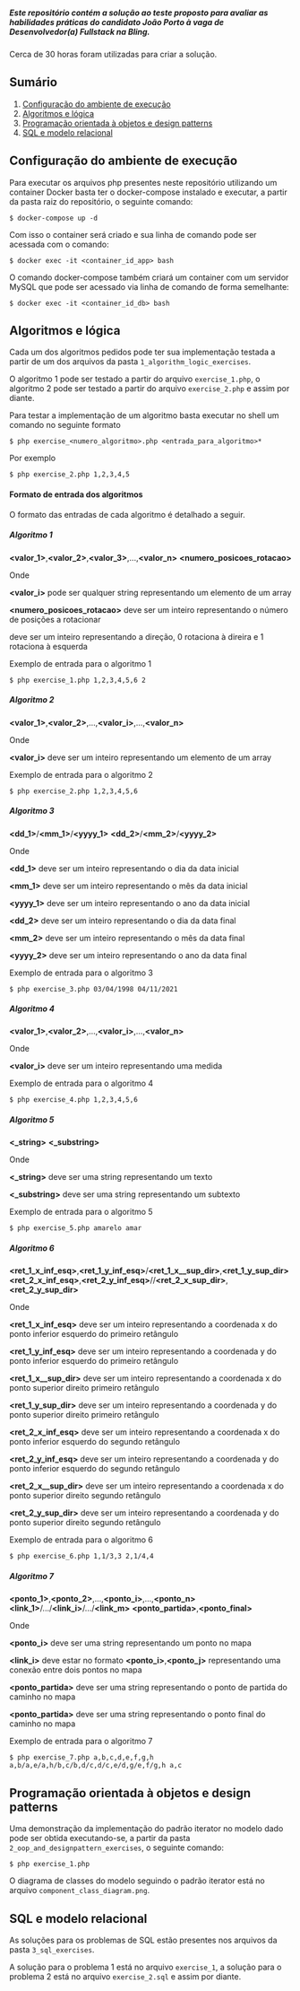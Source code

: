 ##### Este repositório contém a solução ao teste proposto para avaliar as habilidades práticas do candidato João Porto à vaga de Desenvolvedor(a) Fullstack na Bling.

Cerca de 30 horas foram utilizadas para criar a solução.

## Sumário
1. [Configuração do ambiente de execução](#configuração-do-ambiente-de-execução)
1. [Algoritmos e lógica](#algoritmos-e-lógica)
2. [Programação orientada à objetos e design patterns](#programação-orientada-à-objetos-e-design-patterns)
3. [SQL e modelo relacional](#sql-e-modelo-relacional)

## Configuração do ambiente de execução

Para executar os arquivos php presentes neste repositório utilizando um container Docker basta ter o docker-compose instalado e executar, a partir da pasta raiz do repositório, o seguinte comando:

    $ docker-compose up -d

Com isso o container será criado e sua linha de comando pode ser acessada com o comando:

    $ docker exec -it <container_id_app> bash

O comando docker-compose também criará um container com um servidor MySQL que pode ser acessado via linha de comando de forma semelhante:

    $ docker exec -it <container_id_db> bash



## Algoritmos e lógica

Cada um dos algoritmos pedidos pode ter sua implementação testada a partir de um dos arquivos da pasta `1_algorithm_logic_exercises`.

O algoritmo 1 pode ser testado a partir do arquivo `exercise_1.php`, o algoritmo 2 pode ser testado a partir do arquivo `exercise_2.php` e assim por diante.

Para testar a implementação de um algoritmo basta executar no shell um comando no seguinte formato

    $ php exercise_<numero_algoritmo>.php <entrada_para_algoritmo>*

Por exemplo

    $ php exercise_2.php 1,2,3,4,5

#### Formato de entrada dos algoritmos

O formato das entradas de cada algoritmo é detalhado a seguir.

##### Algoritmo 1

**<valor_1>**,**<valor_2>**,**<valor_3>**,...,**<valor_n>** **<numero_posicoes_rotacao>** **<direcao>**

Onde

**<valor_i>** pode ser qualquer string representando um elemento de um array

**<numero_posicoes_rotacao>** deve ser um inteiro representando o número de posições a rotacionar

**<direcao>** deve ser um inteiro representando a direção, 0 rotaciona à direira e 1 rotaciona à esquerda

Exemplo de entrada para o algoritmo 1

    $ php exercise_1.php 1,2,3,4,5,6 2

##### Algoritmo 2

**<valor_1>**,**<valor_2>**,...,**<valor_i>**,...,**<valor_n>**

Onde

**<valor_i>** deve ser um inteiro representando um elemento de um array

Exemplo de entrada para o algoritmo 2

    $ php exercise_2.php 1,2,3,4,5,6

##### Algoritmo 3

**<dd_1>**/**<mm_1>**/**<yyyy_1>** **<dd_2>**/**<mm_2>**/**<yyyy_2>**

Onde

**<dd_1>** deve ser um inteiro representando o dia da data inicial

**<mm_1>** deve ser um inteiro representando o mês da data inicial

**<yyyy_1>** deve ser um inteiro representando o ano da data inicial

**<dd_2>** deve ser um inteiro representando o dia da data final

**<mm_2>** deve ser um inteiro representando o mês da data final

**<yyyy_2>** deve ser um inteiro representando o ano da data final

Exemplo de entrada para o algoritmo 3

    $ php exercise_3.php 03/04/1998 04/11/2021

##### Algoritmo 4

**<valor_1>**,**<valor_2>**,...,**<valor_i>**,...,**<valor_n>**

Onde

**<valor_i>** deve ser um inteiro representando uma medida

Exemplo de entrada para o algoritmo 4

    $ php exercise_4.php 1,2,3,4,5,6

##### Algoritmo 5

**<_string>** **<_substring>**

Onde

**<_string>** deve ser uma string representando um texto

**<_substring>** deve ser uma string representando um subtexto

Exemplo de entrada para o algoritmo 5

    $ php exercise_5.php amarelo amar

##### Algoritmo 6

**<ret_1_x_inf_esq>**,**<ret_1_y_inf_esq>**/**<ret_1_x__sup_dir>**,**<ret_1_y_sup_dir>** **<ret_2_x_inf_esq>**,**<ret_2_y_inf_esq>**//**<ret_2_x_sup_dir>**,**<ret_2_y_sup_dir>**

Onde

**<ret_1_x_inf_esq>** deve ser um inteiro representando a coordenada x do ponto inferior esquerdo do primeiro retângulo

**<ret_1_y_inf_esq>** deve ser um inteiro representando a coordenada y do ponto inferior esquerdo do primeiro retângulo

**<ret_1_x__sup_dir>** deve ser um inteiro representando a coordenada x do ponto superior direito primeiro retângulo

**<ret_1_y_sup_dir>** deve ser um inteiro representando a coordenada y do ponto superior direito primeiro retângulo

**<ret_2_x_inf_esq>** deve ser um inteiro representando a coordenada x do ponto inferior esquerdo do segundo retângulo

**<ret_2_y_inf_esq>** deve ser um inteiro representando a coordenada y do ponto inferior esquerdo do segundo retângulo

**<ret_2_x__sup_dir>** deve ser um inteiro representando a coordenada x do ponto superior direito segundo retângulo

**<ret_2_y_sup_dir>** deve ser um inteiro representando a coordenada y do ponto superior direito segundo retângulo

Exemplo de entrada para o algoritmo 6

    $ php exercise_6.php 1,1/3,3 2,1/4,4

##### Algoritmo 7

**<ponto_1>**,**<ponto_2>**,...,**<ponto_i>**,...,**<ponto_n>** **<link_1>**/.../**<link_i>**/.../**<link_m>** **<ponto_partida>**,**<ponto_final>**

Onde

**<ponto_i>** deve ser uma string representando um ponto no mapa

**<link_i>** deve estar no formato **<ponto_i>**,**<ponto_j>** representando uma conexão entre dois pontos no mapa

**<ponto_partida>** deve ser uma string representando o ponto de partida do caminho no mapa

**<ponto_partida>** deve ser uma string representando o ponto final do caminho no mapa

Exemplo de entrada para o algoritmo 7

    $ php exercise_7.php a,b,c,d,e,f,g,h a,b/a,e/a,h/b,c/b,d/c,d/c,e/d,g/e,f/g,h a,c

## Programação orientada à objetos e design patterns

Uma demonstração da implementação do padrão iterator no modelo dado pode ser obtida executando-se, a partir da pasta `2_oop_and_designpattern_exercises`, o seguinte comando:

    $ php exercise_1.php

O diagrama de classes do modelo seguindo o padrão iterator está no arquivo `component_class_diagram.png`.

## SQL e modelo relacional

As soluções para os problemas de SQL estão presentes nos arquivos da pasta `3_sql_exercises`.

A solução para o problema 1 está no arquivo `exercise_1`, a solução para o problema 2 está no arquivo `exercise_2.sql` e assim por diante.